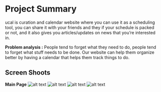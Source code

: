 # Project Summary 
ucal is  curation and calendar website where you can use it as a scheduling tool, you can share it with your friends and they if your schedule is packed or not, and it also gives you articles/updates on news that you’re interested in.


**Problem analysis :**
People tend to forget what they need to do, people tend to forget what stuff needs to be done. Our website can help them organize better by having a calendar that helps them track things to do.


## Screen Shoots
**Main Page**
![alt text](https://github.com/Narwhalssss/HCI-FP/tree/main/images/mainpage1.jpg)
![alt text](https://github.com/Narwhalssss/HCI-FP/tree/main/images/mainpage2.jpg)
![alt text](https://github.com/Narwhalssss/HCI-FP/tree/main/images/mainpage3.jpg)
![alt text](https://github.com/Narwhalssss/HCI-FP/tree/main/images/mainpage4.jpg)
